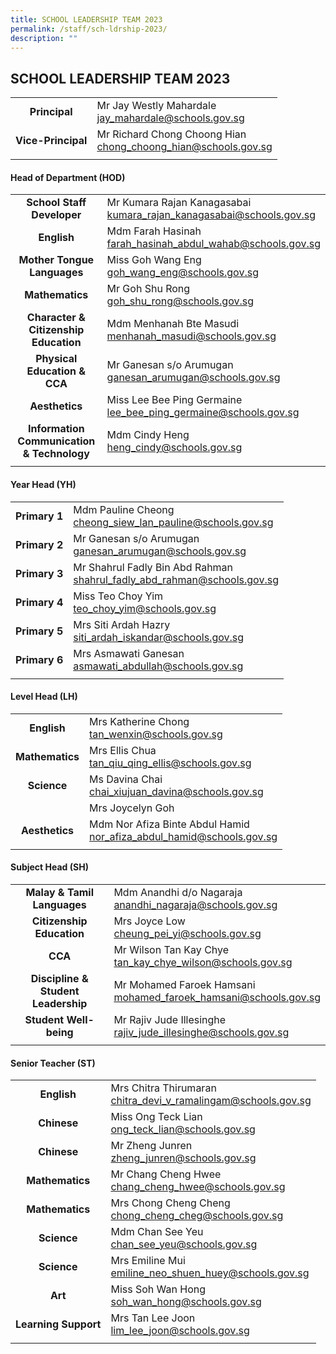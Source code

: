 ```yaml
---
title: SCHOOL LEADERSHIP TEAM 2023
permalink: /staff/sch-ldrship-2023/
description: ""
---
```

## SCHOOL LEADERSHIP TEAM 2023

|   |   |
|:-:|---|
| **Principal**  | Mr Jay Westly Mahardale <br> [jay\_mahardale@schools.gov.sg](mailto:jay_mahardale@schools.gov.sg)  |
| **Vice-Principal**  | Mr Richard Chong Choong Hian <br> [chong\_choong\_hian@schools.gov.sg](mailto:chong_choong_hian@schools.gov.sg)  |
|   |   |

#### Head of Department (HOD)

|   |   |
|:-:|---|
| **School Staff Developer**  | Mr Kumara Rajan Kanagasabai<br>[kumara\_rajan\_kanagasabai@schools.gov.sg](mailto:kumara_rajan_kanagasabai@schools.gov.sg)  |
| **English**  | Mdm Farah Hasinah<br>[farah\_hasinah\_abdul\_wahab@schools.gov.sg](mailto:farah_hasinah_abdul_wahab@schools.gov.sg)  |
| **Mother Tongue Languages**  | Miss Goh Wang Eng<br>[goh\_wang\_eng@schools.gov.sg](mailto:goh_wang_eng@schools.gov.sg)  |
| **Mathematics**  | Mr Goh Shu Rong<br>[goh\_shu\_rong@schools.gov.sg](mailto:goh_shu_rong@schools.gov.sg)  |
| **Character & Citizenship Education** | Mdm Menhanah Bte Masudi<br>[menhanah\_masudi@schools.gov.sg](mailto:menhanah_masudi@schools.gov.sg)  |
| **Physical Education & CCA**  | Mr Ganesan s/o Arumugan<br>[ganesan\_arumugan@schools.gov.sg](mailto:ganesan_arumugan@schools.gov.sg)  |
| **Aesthetics**  | Miss Lee Bee Ping Germaine<br>[lee\_bee\_ping\_germaine@schools.gov.sg](mailto:lee_bee_ping_germaine@schools.gov.sg)  |
| **Information Communication & Technology**  | Mdm Cindy Heng<br>[heng\_cindy@schools.gov.sg](mailto:heng_cindy@schools.gov.sg)  |
|   |   |

#### Year Head (YH)

|   |   |
|:-:|---|
| **Primary 1**  | Mdm Pauline Cheong<br>[cheong\_siew\_lan\_pauline@schools.gov.sg](mailto:cheong_siew_lan_pauline@schools.gov.sg)  |
| **Primary 2**  | Mr Ganesan s/o Arumugan<br>[ganesan\_arumugan@schools.gov.sg](mailto:ganesan_arumugan@schools.gov.sg)  |
| **Primary 3**  | Mr Shahrul Fadly Bin Abd Rahman<br>[shahrul\_fadly\_abd\_rahman@schools.gov.sg](mailto:shahrul_fadly_abd_rahman@schools.gov.sg)  |
| **Primary 4**  | Miss Teo Choy Yim<br>[teo\_choy\_yim@schools.gov.sg](mailto:teo_choy_yim@schools.gov.sg)  |
| **Primary 5**  | Mrs Siti Ardah Hazry<br>[siti\_ardah\_iskandar@schools.gov.sg](mailto:asmawati_abdullah@schools.gov.sg)  |
| **Primary 6**  | Mrs Asmawati Ganesan<br>[asmawati\_abdullah@schools.gov.sg](mailto:asmawati_abdullah@schools.gov.sg)  |
|   |   |

#### Level Head (LH)

|   |   |
|:-:|---|
| **English**  | Mrs Katherine Chong<br>[tan\_wenxin@schools.gov.sg](mailto:tan_wenxin@schools.gov.sg)  |
| **Mathematics**  | Mrs Ellis Chua<br>[tan\_qiu\_qing\_ellis@schools.gov.sg](mailto:tan_qiu_qing_ellis@schools.gov.sg)  |
| **Science**  | Ms Davina Chai<br>[chai\_xiujuan\_davina@schools.gov.sg](mailto:chai_xiujuan_davina@schools.gov.sg)  |
|   | Mrs Joycelyn Goh  |
| **Aesthetics**  | Mdm Nor Afiza Binte Abdul Hamid<br>[nor\_afiza\_abdul\_hamid@schools.gov.sg](mailto:nor_afiza_abdul_hamid@schools.gov.sg)  |
|   |   |

#### Subject Head (SH)

|   |   |
|:-:|---|
| **Malay & Tamil Languages**  | Mdm Anandhi d/o Nagaraja<br>[anandhi\_nagaraja@schools.gov.sg](mailto:anandhi_nagaraja@schools.gov.sg)  |
| **Citizenship Education**  | Mrs Joyce Low<br>[cheung\_pei\_yi@schools.gov.sg](mailto:cheung_pei_yi@schools.gov.sg)  |
| **CCA**  | Mr Wilson Tan Kay Chye<br>[tan\_kay\_chye\_wilson@schools.gov.sg](mailto:tan_kay_chye_wilson@schools.gov.sg)  |
| **Discipline & Student Leadership**  | Mr Mohamed Faroek Hamsani<br>[mohamed\_faroek\_hamsani@schools.gov.sg](mailto:mohamed_faroek_hamsani@schools.gov.sg)  |
| **Student Well-being**  | Mr Rajiv Jude Illesinghe<br>[rajiv\_jude\_illesinghe@schools.gov.sg](mailto:rajiv_jude_illesinghe@schools.gov.sg)  |
|   |   |

#### Senior Teacher (ST)

|   |   |
|:-:|---|
| **English**  | Mrs Chitra Thirumaran<br>[chitra\_devi\_v\_ramalingam@schools.gov.sg](mailto:chitra_devi_v_ramalingam@schools.gov.sg)  |
| **Chinese**  | Miss Ong Teck Lian<br>[ong\_teck\_lian@schools.gov.sg](mailto:ong_teck_lian@schools.gov.sg)  |
| **Chinese**  | Mr Zheng Junren<br>[zheng\_junren@schools.gov.sg](mailto:zheng_junren@schools.gov.sg)  |
| **Mathematics**  | Mr Chang Cheng Hwee<br>[chang\_cheng\_hwee@schools.gov.sg](mailto:chang_cheng_hwee@schools.gov.sg)  |
| **Mathematics**  | Mrs Chong Cheng Cheng<br>[chong\_cheng\_cheg@schools.gov.sg](mailto:chong_cheng_cheng@schools.gov.sg)  |
| **Science**  | Mdm Chan See Yeu<br>[chan\_see\_yeu@schools.gov.sg](mailto:chan_see_yeu@schools.gov.sg)  |
| **Science**  |  Mrs Emiline Mui<br>[emiline\_neo\_shuen\_huey@schools.gov.sg](mailto:emiline_neo_shuen_huey@schools.gov.sg) |
| **Art**  | Miss Soh Wan Hong<br>[soh\_wan\_hong@schools.gov.sg](mailto:soh_wan_hong@schools.gov.sg)  |
| **Learning Support**  | Mrs Tan Lee Joon<br>[lim\_lee\_joon@schools.gov.sg](mailto:lim_lee_joon@schools.gov.sg)  |
|   |   |

